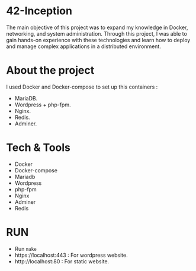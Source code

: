 # 42-Inception
The main objective of this project was to expand my knowledge in Docker, networking, and system administration. Through this project, 
I was able to gain hands-on experience with these technologies and learn how to deploy and manage complex applications in a distributed environment.
# About the project
I used Docker and Docker-compose to set up this containers :
- MariaDB.
- Wordpress + php-fpm.
- Nginx.
- Redis.
- Adminer.
# Tech & Tools
- Docker
- Docker-compose
- Mariadb
- Wordpress
- php-fpm
- Nginx
- Adminer
- Redis
# RUN
- Run ```make```
- https://localhost:443 : For wordpress website.
- http://localhost:80 : For static website.
